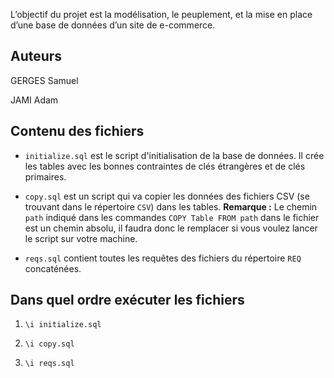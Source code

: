 L’objectif du projet est la modélisation, le peuplement, et la mise en place d’une base de
données d’un site de e-commerce.

Auteurs
-------

GERGES Samuel

JAMI Adam

Contenu des fichiers
--------------------

* `initialize.sql` est le script d'initialisation de la base de données. Il crée les tables avec les bonnes contraintes de clés étrangères et de clés primaires.

* `copy.sql` est un script qui va copier les données des fichiers CSV (se trouvant dans le répertoire `CSV`) dans les tables.
**Remarque :** Le chemin `path` indiqué dans les commandes `COPY Table FROM path` dans le fichier est un chemin absolu, il faudra donc le remplacer si vous voulez lancer le script sur votre machine.

* `reqs.sql` contient toutes les requêtes des fichiers du répertoire `REQ` concaténées.

Dans quel ordre exécuter les fichiers
-------------------------------------

1. `\i initialize.sql`

2. `\i copy.sql`

3. `\i reqs.sql`
